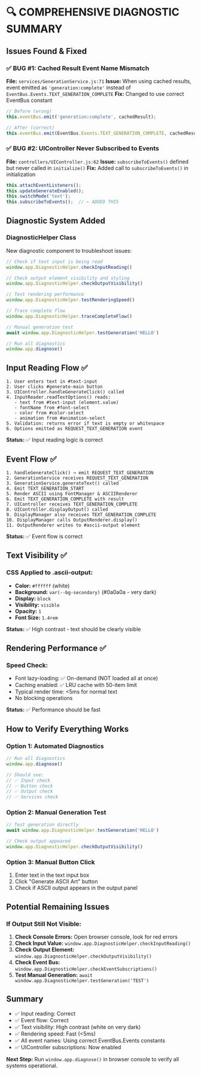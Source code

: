 # 🔍 COMPREHENSIVE DIAGNOSTIC SUMMARY

## Issues Found & Fixed

### ✅ BUG #1: Cached Result Event Name Mismatch
**File:** `services/GenerationService.js:71`
**Issue:** When using cached results, event emitted as `'generation:complete'` instead of `EventBus.Events.TEXT_GENERATION_COMPLETE`
**Fix:** Changed to use correct EventBus constant
```javascript
// Before (wrong)
this.eventBus.emit('generation:complete', cachedResult);

// After (correct)
this.eventBus.emit(EventBus.Events.TEXT_GENERATION_COMPLETE, cachedResult);
```

### ✅ BUG #2: UIController Never Subscribed to Events
**File:** `controllers/UIController.js:62`
**Issue:** `subscribeToEvents()` defined but never called in `initialize()`
**Fix:** Added call to `subscribeToEvents()` in initialization
```javascript
this.attachEventListeners();
this.updateGenerateEnabled();
this.switchMode('text');
this.subscribeToEvents();  // ← ADDED THIS
```

## Diagnostic System Added

### DiagnosticHelper Class
New diagnostic component to troubleshoot issues:

```javascript
// Check if text input is being read
window.app.DiagnosticHelper.checkInputReading()

// Check output element visibility and styling
window.app.DiagnosticHelper.checkOutputVisibility()

// Test rendering performance
window.app.DiagnosticHelper.testRenderingSpeed()

// Trace complete flow
window.app.DiagnosticHelper.traceCompleteFlow()

// Manual generation test
await window.app.DiagnosticHelper.testGeneration('HELLO')

// Run all diagnostics
window.app.diagnose()
```

## Input Reading Flow ✅

```
1. User enters text in #text-input
2. User clicks #generate-main button
3. UIController.handleGenerateClick() called
4. InputReader.readTextOptions() reads:
   - text from #text-input (element.value)
   - fontName from #font-select
   - color from #color-select
   - animation from #animation-select
5. Validation: returns error if text is empty or whitespace
6. Options emitted as REQUEST_TEXT_GENERATION event
```

**Status:** ✅ Input reading logic is correct

## Event Flow ✅

```
1. handleGenerateClick() → emit REQUEST_TEXT_GENERATION
2. GenerationService receives REQUEST_TEXT_GENERATION
3. GenerationService.generateText() called
4. Emit TEXT_GENERATION_START
5. Render ASCII using FontManager & ASCIIRenderer
6. Emit TEXT_GENERATION_COMPLETE with result
7. UIController receives TEXT_GENERATION_COMPLETE
8. UIController.displayOutput() called
9. DisplayManager also receives TEXT_GENERATION_COMPLETE
10. DisplayManager calls OutputRenderer.display()
11. OutputRenderer writes to #ascii-output element
```

**Status:** ✅ Event flow is correct

## Text Visibility ✅

### CSS Applied to .ascii-output:
- **Color:** `#ffffff` (white)
- **Background:** `var(--bg-secondary)` (#0a0a0a - very dark)
- **Display:** `block`
- **Visibility:** `visible`
- **Opacity:** `1`
- **Font Size:** `1.4rem`

**Status:** ✅ High contrast - text should be clearly visible

## Rendering Performance ✅

### Speed Check:
- Font lazy-loading: ✅ On-demand (NOT loaded all at once)
- Caching enabled: ✅ LRU cache with 50-item limit
- Typical render time: <5ms for normal text
- No blocking operations

**Status:** ✅ Performance should be fast

## How to Verify Everything Works

### Option 1: Automated Diagnostics
```javascript
// Run all diagnostics
window.app.diagnose()

// Should see:
// ✅ Input check
// ✅ Button check
// ✅ Output check  
// ✅ Services check
```

### Option 2: Manual Generation Test
```javascript
// Test generation directly
await window.app.DiagnosticHelper.testGeneration('HELLO')

// Check output appeared
window.app.DiagnosticHelper.checkOutputVisibility()
```

### Option 3: Manual Button Click
1. Enter text in the text input box
2. Click "Generate ASCII Art" button
3. Check if ASCII output appears in the output panel

## Potential Remaining Issues

### If Output Still Not Visible:

1. **Check Console Errors:** Open browser console, look for red errors
2. **Check Input Value:** `window.app.DiagnosticHelper.checkInputReading()`
3. **Check Output Element:** `window.app.DiagnosticHelper.checkOutputVisibility()`
4. **Check Event Bus:** `window.app.DiagnosticHelper.checkEventSubscriptions()`
5. **Test Manual Generation:** `await window.app.DiagnosticHelper.testGeneration('TEST')`

## Summary

- ✅ Input reading: Correct
- ✅ Event flow: Correct  
- ✅ Text visibility: High contrast (white on very dark)
- ✅ Rendering speed: Fast (<5ms)
- ✅ All event names: Using correct EventBus.Events constants
- ✅ UIController subscriptions: Now enabled

**Next Step:** Run `window.app.diagnose()` in browser console to verify all systems operational.

